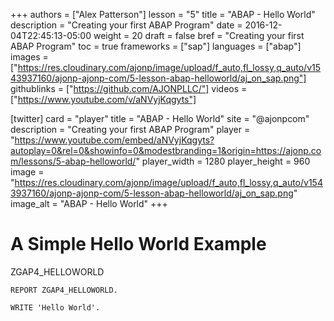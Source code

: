 +++
authors = ["Alex Patterson"]
lesson = "5"
title = "ABAP - Hello World"
description = "Creating your first ABAP Program"
date = 2016-12-04T22:45:13-05:00
weight = 20
draft = false
bref = "Creating your first ABAP Program"
toc = true
frameworks = ["sap"]
languages = ["abap"]
images = ["https://res.cloudinary.com/ajonp/image/upload/f_auto,fl_lossy,q_auto/v1543937160/ajonp-ajonp-com/5-lesson-abap-helloworld/aj_on_sap.png"]
githublinks = ["https://github.com/AJONPLLC/"]
videos = ["https://www.youtube.com/v/aNVyjKqgyts"]

[twitter]
  card = "player"
  title = "ABAP - Hello World"
  site = "@ajonpcom"
  description = "Creating your first ABAP Program"
  player = "https://www.youtube.com/embed/aNVyjKqgyts?autoplay=0&rel=0&showinfo=0&modestbranding=1&origin=https://ajonp.com/lessons/5-abap-helloworld/"
  player_width = 1280
  player_height = 960
  image = "https://res.cloudinary.com/ajonp/image/upload/f_auto,fl_lossy,q_auto/v1543937160/ajonp-ajonp-com/5-lesson-abap-helloworld/aj_on_sap.png"
  image_alt = "ABAP - Hello World"
+++

# A Simple Hello World Example

ZGAP4_HELLOWORLD
```abap
REPORT ZGAP4_HELLOWORLD.

WRITE 'Hello World'.
```